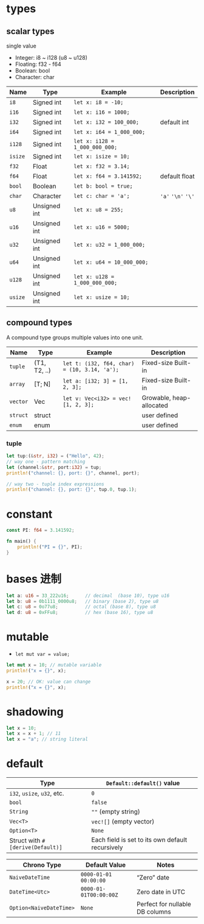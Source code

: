 # types

## scalar types

single value

- Integer: i8 ~ i128 (u8 ~ u128)
- Floating: f32 - f64
- Boolean: bool
- Character: char

| Name    | Type         | Example                        | Description        |
| ------- | ------------ | ------------------------------ | ------------------ |
| `i8`    | Signed int   | `let x: i8 = -10;`             |                    |
| `i16`   | Signed int   | `let x: i16 = 1000;`           |                    |
| `i32`   | Signed int   | `let x: i32 = 100_000;`        | default int        |
| `i64`   | Signed int   | `let x: i64 = 1_000_000;`      |                    |
| `i128`  | Signed int   | `let x: i128 = 1_000_000_000;` |                    |
| `isize` | Signed int   | `let x: isize = 10;`           |                    |
| `f32`   | Float        | `let x: f32 = 3.14;`           |                    |
| `f64`   | Float        | `let x: f64 = 3.141592;`       | default float      |
| `bool`  | Boolean      | `let b: bool = true;`          |                    |
| `char`  | Character    | `let c: char = 'a';`           | `'a'` `'\n'` `'\'` |
| `u8`    | Unsigned int | `let x: u8 = 255;`             |                    |
| `u16`   | Unsigned int | `let x: u16 = 5000;`           |                    |
| `u32`   | Unsigned int | `let x: u32 = 1_000_000;`      |                    |
| `u64`   | Unsigned int | `let x: u64 = 10_000_000;`     |                    |
| `u128`  | Unsigned int | `let x: u128 = 1_000_000_000;` |                    |
| `usize` | Unsigned int | `let x: usize = 10;`           |                    |

## compound types

A compound type groups multiple values into one unit.

| Name     | Type         | Example                                      | Description              |
| -------- | ------------ | -------------------------------------------- | ------------------------ |
| `tuple`  | (T1, T2, ..) | `let t: (i32, f64, char) = (10, 3.14, 'a');` | Fixed-size Built-in      |
| `array`  | [T; N]       | `let a: [i32; 3] = [1, 2, 3];`               | Fixed-size Built-in      |
| `vector` | Vec<T>       | `let v: Vec<i32> = vec![1, 2, 3];`           | Growable, heap-allocated |
| `struct` | struct       |                                              | user defined             |
| `enum`   | enum         |                                              | user defined             |

### tuple

```rs
let tup:(&str, i32) = ("Hello", 42);
// way one - pattern matching
let (channel:&str, port:i32) = tup;
println!("channel: {}, port: {}", channel, port);

// way two - tuple index expressions
println!("channel: {}, port: {}", tup.0, tup.1);
```

# constant

```rs
const PI: f64 = 3.141592;

fn main() {
    println!("PI = {}", PI);
}
```

# bases 进制

```rs
let a: u16 = 33_222u16;      // decimal  (base 10), type u16
let b: u8 = 0b1111_0000u8;   // binary (base 2), type u8
let c: u8 = 0o77u8;          // octal (base 8), type u8
let d: u8 = 0xFFu8;          // hex (base 16), type u8
```

# mutable

- `let mut var = value;`

```rust
let mut x = 10; // mutable variable
println!("x = {}", x);

x = 20; // OK: value can change
println!("x = {}", x);
```

# shadowing

```rs
let x = 10;
let x = x + 1; // 11
let x = "a"; // string literal
```

# default

| Type                             | `Default::default()` value                       |
| -------------------------------- | ------------------------------------------------ |
| `i32`, `usize`, `u32`, etc.      | `0`                                              |
| `bool`                           | `false`                                          |
| `String`                         | `""` (empty string)                              |
| `Vec<T>`                         | `vec![]` (empty vector)                          |
| `Option<T>`                      | `None`                                           |
| Struct with `#[derive(Default)]` | Each field is set to its own default recursively |

| Chrono Type             | Default Value          | Notes                           |
| ----------------------- | ---------------------- | ------------------------------- |
| `NaiveDateTime`         | `0000-01-01 00:00:00`  | “Zero” date                     |
| `DateTime<Utc>`         | `0000-01-01T00:00:00Z` | Zero date in UTC                |
| `Option<NaiveDateTime>` | `None`                 | Perfect for nullable DB columns |
